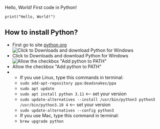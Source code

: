  Hello, World!
First code in Python!

`print("Hello, World!")`

## How to install Python?
- First go to site [python.org](https://python.org)
![Click to Downloads and download Python for Windows](https://telegra.ph/file/4f5b6b90ac28f69cc27aa.png)
- Click to Downloads and download Python for Windows
![Allow the checkbox "Add python to PATH"](https://programiz.pro/resources/content/images/2022/12/wizard.png)
- Allow the checkbox "Add python to PATH"
-  - If you use Linux, type this commands in terminal:
   - `sudo add-apt-repository ppa:deadsnakes/ppa`
   - `sudo apt update`
   - `sudo apt install python 3.11` <-- set your version
   - `sudo update-alternatives --install /usr/bin/python3 python3 /usr/bin/python3.10 4` <-- set your version
   - `sudo update-alternatives --config python3`
   - If you use Mac, type this command in terminal:
   - `brew upgrade python`

